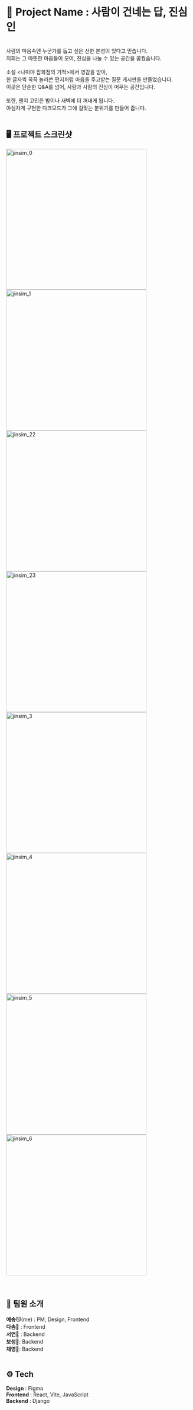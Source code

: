 # 💌 Project Name : 사람이 건네는 답, **진심인**
<br>
사람의 마음속엔 누군가를 돕고 싶은 선한 본성이 있다고 믿습니다.<br>
저희는 그 따뜻한 마음들이 모여, 진심을 나눌 수 있는 공간을 꿈꿨습니다.<br>
<br>
소설 <나미야 잡화점의 기적>에서 영감을 받아,<br>
한 글자씩 꾹꾹 눌러쓴 편지처럼 마음을 주고받는 질문 게시판을 만들었습니다.<br>
이곳은 단순한 Q&A를 넘어, 사람과 사람의 진심이 머무는 공간입니다.<br>
<br>
또한, 왠지 고민은 밤이나 새벽에 더 꺼내게 됩니다.<br>
야심차게 구현한 다크모드가 그에 걸맞는 분위기를 만들어 줍니다.<br>
<br>
  
## 🖥️ 프로젝트 스크린샷
<p align="left">
  <img width="380" alt="jinsim_0" src="https://github.com/user-attachments/assets/708c5aca-eaab-495e-84c6-d209d3d389c5"> <img width="380" alt="jinsim_1" src="https://github.com/user-attachments/assets/38c64ebb-de24-4597-950c-d32db186dd6a">
  <br>
  <img width="380" alt="jinsim_22" src="https://github.com/user-attachments/assets/e42254d3-503e-49c2-a399-b49d6ed0d44b"> <img width="380" alt="jinsim_23" src="https://github.com/user-attachments/assets/da6bf7ba-de57-4fd0-89d9-76d9187efcb2">
  <br>
  <img width="380" alt="jinsim_3" src="https://github.com/user-attachments/assets/27a6e938-6824-4636-aac1-f870a7caa9a2"> <img width="380" alt="jinsim_4" src="https://github.com/user-attachments/assets/bd2b8d48-b0e7-4b0c-8801-bc12b2146a98">
  <br>
  <img width="380" alt="jinsim_5" src="https://github.com/user-attachments/assets/1b711586-c6de-4c36-9230-4ab5d1264421"> <img width="380" alt="jinsim_6" src="https://github.com/user-attachments/assets/c324de97-1643-407a-93c4-3031300e0da3">
</p>
<br>

## 👫 팀원 소개

**예송**😼(me) : PM, Design, Frontend<br>
**다솜**🐰 : Frontend<br>
**서연**🙊 : Backend<br>
**보성**🐻: Backend<br>
**채영**🐼: Backend<br>
<br>
## ⚙️ Tech
**Design** : Figma<br>
**Frontend** : React, Vite, JavaScript<br>
**Backend** : Django<br>


